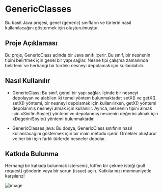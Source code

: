# GenericClasses
Bu basit Java projesi, genel (generic) sınıfların ve türlerin nasıl kullanılacağını göstermek için oluşturulmuştur.

## Proje Açıklaması
Bu proje, GenericClass adında bir Java sınıfı içerir. Bu sınıf, bir nesnenin tipini belirtmek için genel bir yapı sağlar. Nesne tipi çalışma zamanında belirlenir ve herhangi bir türdeki nesneyi depolamak için kullanılabilir.

## Nasıl Kullanılır
- GenericClass: Bu sınıf, genel bir yapı sağlar. İçinde bir nesneyi depolayan ve alabilen iki temel yöntem bulunmaktadır: setX() ve getX(). setX() yöntemi, bir nesneyi depolamak için kullanılırken, getX() yöntemi depolanmış nesneyi almak için kullanılır. Ayrıca, nesnenin tipini almak için xSinifiniSoyle() yöntemi ve depolanmış nesnenin değerini almak için xDegeriniSoyle() yöntemi bulunmaktadır.

- GenericClasses.java: Bu dosya, GenericClass sınıfının nasıl kullanılacağını göstermek için bir main metodu içerir. Örnekler oluşturur ve her biri için farklı türlerde nesneler depolar.

## Katkıda Bulunma

Herhangi bir katkıda bulunmak isterseniz, lütfen bir çekme isteği (pull request) gönderin veya bir sorun (issue) açın. Katkılarınızı memnuniyetle karşılarız!

![image](https://github.com/esmanur-karatas/JavaGenericsExample/assets/83882274/fd18f313-1b4a-4c25-a107-316695b7764a)

